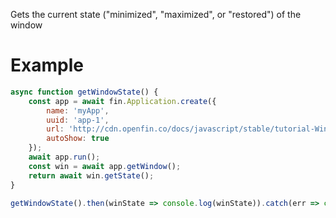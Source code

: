 Gets the current state ("minimized", "maximized", or "restored") of the window

# Example
```js
async function getWindowState() {
    const app = await fin.Application.create({
        name: 'myApp',
        uuid: 'app-1',
        url: 'http://cdn.openfin.co/docs/javascript/stable/tutorial-Window.getState.html',
        autoShow: true
    });
    await app.run();
    const win = await app.getWindow();
    return await win.getState();
}

getWindowState().then(winState => console.log(winState)).catch(err => console.log(err));
```
